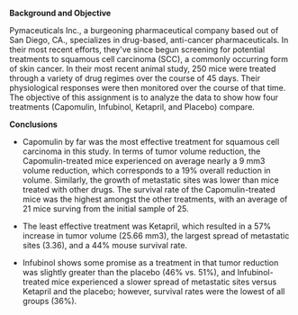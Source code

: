 **Background and Objective**

Pymaceuticals Inc., a burgeoning pharmaceutical company based out of San Diego, CA., specializes in drug-based, anti-cancer pharmaceuticals. In their most recent efforts, they've since begun screening for potential treatments to squamous cell carcinoma (SCC), a commonly occurring form of skin cancer. In their most recent animal study, 250 mice were treated through a variety of drug regimes over the course of 45 days. Their physiological responses were then monitored over the course of that time. The objective of this assignment is to analyze the data to show how four treatments (Capomulin, Infubinol, Ketapril, and Placebo) compare.

**Conclusions**

- Capomulin by far was the most effective treatment for squamous cell carcinoma in this study. In terms of tumor volume reduction, the Capomulin-treated mice experienced on average nearly a 9 mm3 volume reduction, which corresponds to a 19% overall reduction in volume. Similarly, the growth of metastatic sites was lower than mice treated with other drugs. The survival rate of the Capomulin-treated mice was the highest amongst the other treatments, with an average of 21 mice surving from the initial sample of 25.

- The least effective treatment was Ketapril, which resulted in a 57% increase in tumor volume (25.66 mm3), the largest spread of metastatic sites (3.36), and a 44% mouse survival rate.

- Infubinol shows some promise as a treatment in that tumor reduction was slightly greater than the placebo (46% vs. 51%), and Infubinol-treated mice experienced a slower spread of metastatic sites versus Ketapril and the placebo; however, survival rates were the lowest of all groups (36%).
